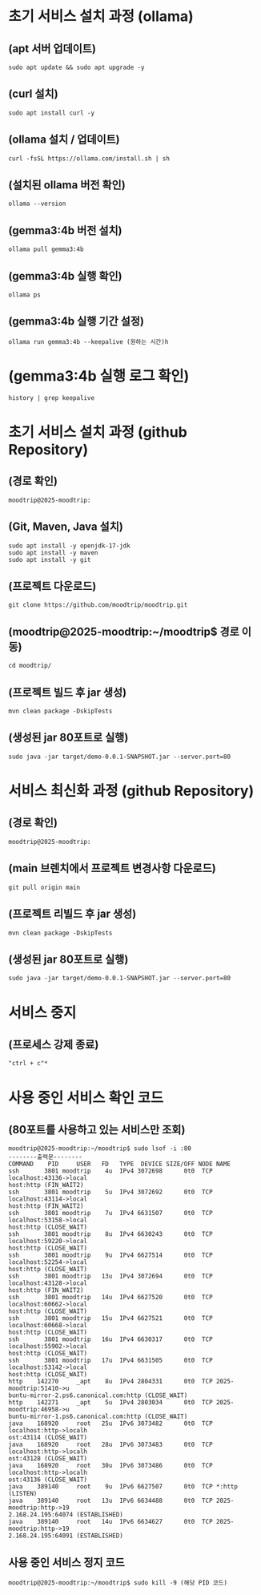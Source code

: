 # 초기 서비스 설치 과정 (ollama)
## (apt 서버 업데이트)
```
sudo apt update && sudo apt upgrade -y
```
## (curl 설치)
```
sudo apt install curl -y
```
## (ollama 설치 / 업데이트)

```
curl -fsSL https://ollama.com/install.sh | sh
```
## (설치된 ollama 버전 확인)
```
ollama --version
```
## (gemma3:4b 버전 설치)
```
ollama pull gemma3:4b
```
## (gemma3:4b 실행 확인)
```
ollama ps
```
## (gemma3:4b 실행 기간 설정)
```
ollama run gemma3:4b --keepalive (원하는 시간)h
```
# (gemma3:4b 실행 로그 확인)
```
history | grep keepalive
```

# 초기 서비스 설치 과정 (github Repository)

## (경로 확인)
```
moodtrip@2025-moodtrip:
```
## (Git, Maven, Java 설치)
```
sudo apt install -y openjdk-17-jdk
sudo apt install -y maven
sudo apt install -y git
```
## (프로젝트 다운로드)
```
git clone https://github.com/moodtrip/moodtrip.git
```
## (moodtrip@2025-moodtrip:~/moodtrip$ 경로 이동)
```
cd moodtrip/
```
## (프로젝트 빌드 후 jar 생성)
```
mvn clean package -DskipTests
```
## (생성된 jar 80포트로 실행)
```
sudo java -jar target/demo-0.0.1-SNAPSHOT.jar --server.port=80
```
# 서비스 최신화 과정 (github Repository)

## (경로 확인)
```
moodtrip@2025-moodtrip:
```
## (main 브렌치에서 프로젝트 변경사항 다운로드)
```
git pull origin main
```
## (프로젝트 리빌드 후 jar 생성)
```
mvn clean package -DskipTests
```
## (생성된 jar 80포트로 실행)
```
sudo java -jar target/demo-0.0.1-SNAPSHOT.jar --server.port=80
```
# 서비스 중지

## (프로세스 강제 종료)
```
"ctrl + c"*
```
# 사용 중인 서비스 확인 코드

## (80포트를 사용하고 있는 서비스만 조회)
```
moodtrip@2025-moodtrip:~/moodtrip$ sudo lsof -i :80
--------출력문--------
COMMAND    PID     USER   FD   TYPE  DEVICE SIZE/OFF NODE NAME
ssh       3801 moodtrip    4u  IPv4 3072698      0t0  TCP localhost:43136->local                                                    host:http (FIN_WAIT2)
ssh       3801 moodtrip    5u  IPv4 3072692      0t0  TCP localhost:43114->local                                                    host:http (FIN_WAIT2)
ssh       3801 moodtrip    7u  IPv4 6631507      0t0  TCP localhost:53158->local                                                    host:http (CLOSE_WAIT)
ssh       3801 moodtrip    8u  IPv4 6630243      0t0  TCP localhost:59220->local                                                    host:http (CLOSE_WAIT)
ssh       3801 moodtrip    9u  IPv4 6627514      0t0  TCP localhost:52254->local                                                    host:http (CLOSE_WAIT)
ssh       3801 moodtrip   13u  IPv4 3072694      0t0  TCP localhost:43128->local                                                    host:http (FIN_WAIT2)
ssh       3801 moodtrip   14u  IPv4 6627520      0t0  TCP localhost:60662->local                                                    host:http (CLOSE_WAIT)
ssh       3801 moodtrip   15u  IPv4 6627521      0t0  TCP localhost:60668->local                                                    host:http (CLOSE_WAIT)
ssh       3801 moodtrip   16u  IPv4 6630317      0t0  TCP localhost:55902->local                                                    host:http (CLOSE_WAIT)
ssh       3801 moodtrip   17u  IPv4 6631505      0t0  TCP localhost:53142->local                                                    host:http (CLOSE_WAIT)
http    142270     _apt    8u  IPv4 2804331      0t0  TCP 2025-moodtrip:51410->u                                                    buntu-mirror-2.ps6.canonical.com:http (CLOSE_WAIT)
http    142271     _apt    5u  IPv4 2803034      0t0  TCP 2025-moodtrip:46958->u                                                    buntu-mirror-1.ps6.canonical.com:http (CLOSE_WAIT)
java    168920     root   25u  IPv6 3073482      0t0  TCP localhost:http->localh                                                    ost:43114 (CLOSE_WAIT)
java    168920     root   28u  IPv6 3073483      0t0  TCP localhost:http->localh                                                    ost:43128 (CLOSE_WAIT)
java    168920     root   30u  IPv6 3073486      0t0  TCP localhost:http->localh                                                    ost:43136 (CLOSE_WAIT)
java    389140     root    9u  IPv6 6627507      0t0  TCP *:http (LISTEN)
java    389140     root   13u  IPv6 6634488      0t0  TCP 2025-moodtrip:http->19                                                    2.168.24.195:64074 (ESTABLISHED)
java    389140     root   14u  IPv6 6634627      0t0  TCP 2025-moodtrip:http->19                                                    2.168.24.195:64091 (ESTABLISHED)
```
## 사용 중인 서비스 정지 코드
```
moodtrip@2025-moodtrip:~/moodtrip$ sudo kill -9 (해당 PID 코드)
```
